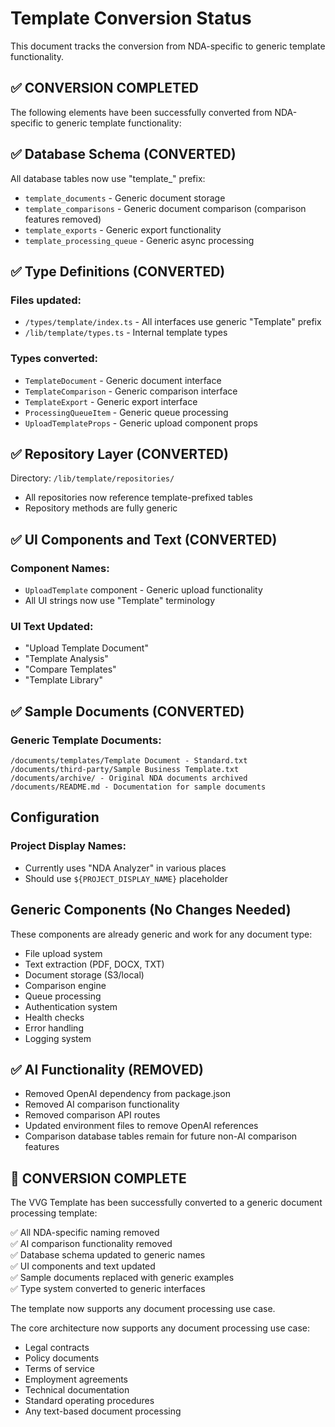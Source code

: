 # Template Conversion Status

This document tracks the conversion from NDA-specific to generic template functionality. 

## ✅ CONVERSION COMPLETED

The following elements have been successfully converted from NDA-specific to generic template functionality:

## ✅ Database Schema (CONVERTED)

All database tables now use "template_" prefix:
- `template_documents` - Generic document storage
- `template_comparisons` - Generic document comparison (comparison features removed)
- `template_exports` - Generic export functionality
- `template_processing_queue` - Generic async processing

## ✅ Type Definitions (CONVERTED)

### Files updated:
- `/types/template/index.ts` - All interfaces use generic "Template" prefix
- `/lib/template/types.ts` - Internal template types

### Types converted:
- `TemplateDocument` - Generic document interface
- `TemplateComparison` - Generic comparison interface  
- `TemplateExport` - Generic export interface
- `ProcessingQueueItem` - Generic queue processing
- `UploadTemplateProps` - Generic upload component props

## ✅ Repository Layer (CONVERTED)

Directory: `/lib/template/repositories/`
- All repositories now reference template-prefixed tables
- Repository methods are fully generic

## ✅ UI Components and Text (CONVERTED)

### Component Names:
- `UploadTemplate` component - Generic upload functionality
- All UI strings now use "Template" terminology

### UI Text Updated:
- "Upload Template Document"
- "Template Analysis" 
- "Compare Templates"
- "Template Library"

## ✅ Sample Documents (CONVERTED)

### Generic Template Documents:
```
/documents/templates/Template Document - Standard.txt
/documents/third-party/Sample Business Template.txt
/documents/archive/ - Original NDA documents archived
/documents/README.md - Documentation for sample documents
```

## Configuration

### Project Display Names:
- Currently uses "NDA Analyzer" in various places
- Should use `${PROJECT_DISPLAY_NAME}` placeholder

## Generic Components (No Changes Needed)

These components are already generic and work for any document type:
- File upload system
- Text extraction (PDF, DOCX, TXT)
- Document storage (S3/local)
- Comparison engine
- Queue processing
- Authentication system
- Health checks
- Error handling
- Logging system

## ✅ AI Functionality (REMOVED)

- Removed OpenAI dependency from package.json
- Removed AI comparison functionality
- Removed comparison API routes
- Updated environment files to remove OpenAI references
- Comparison database tables remain for future non-AI comparison features

## 🎯 CONVERSION COMPLETE

The VVG Template has been successfully converted to a generic document processing template:

✅ All NDA-specific naming removed  
✅ AI comparison functionality removed  
✅ Database schema updated to generic names  
✅ UI components and text updated  
✅ Sample documents replaced with generic examples  
✅ Type system converted to generic interfaces

The template now supports any document processing use case.

The core architecture now supports any document processing use case:
- Legal contracts
- Policy documents  
- Terms of service
- Employment agreements
- Technical documentation
- Standard operating procedures
- Any text-based document processing